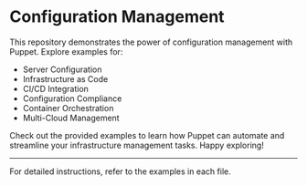 # Configuration Management

This repository demonstrates the power of configuration management with Puppet. Explore examples for:

- Server Configuration
- Infrastructure as Code
- CI/CD Integration
- Configuration Compliance
- Container Orchestration
- Multi-Cloud Management

Check out the provided examples to learn how Puppet can automate and streamline your infrastructure management tasks. Happy exploring!

---
For detailed instructions, refer to the examples in each file.
